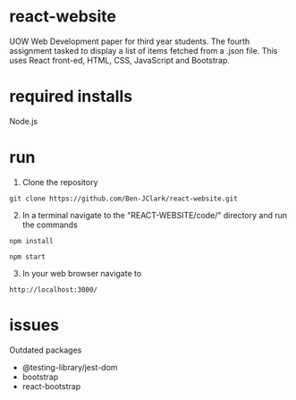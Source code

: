 # react-website
UOW Web Development paper for third year students. The fourth assignment tasked to display a list of items fetched from a .json file. This uses React front-ed, HTML, CSS, JavaScript and Bootstrap.

# required installs
Node.js

# run
1. Clone the repository
```
git clone https://github.com/Ben-JClark/react-website.git
```
2. In a terminal navigate to the "REACT-WEBSITE/code/" directory and run the commands
```
npm install
```
```
npm start
```
3. In your web browser navigate to 
```
http://localhost:3000/
```
# issues
Outdated packages
- @testing-library/jest-dom
- bootstrap
- react-bootstrap

